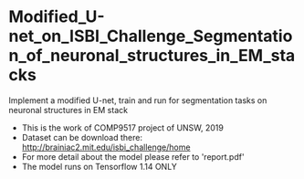 # Modified_U-net_on_ISBI_Challenge_Segmentation_of_neuronal_structures_in_EM_stacks
Implement a modified U-net, train and run for segmentation tasks on neuronal structures in EM stack
* This is the work of COMP9517 project of UNSW, 2019
* Dataset can be download there: http://brainiac2.mit.edu/isbi_challenge/home
* For more detail about the model please refer to 'report.pdf'
* The model runs on Tensorflow 1.14 ONLY




